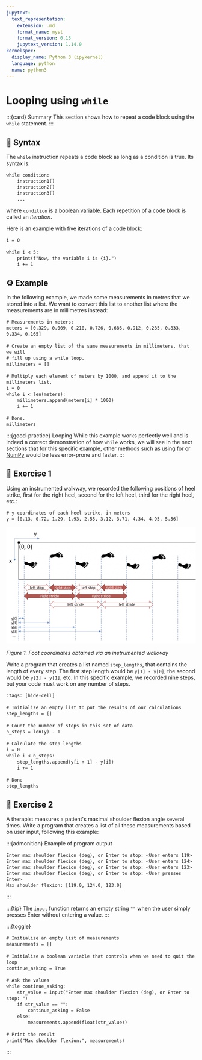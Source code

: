 ```yaml
---
jupytext:
  text_representation:
    extension: .md
    format_name: myst
    format_version: 0.13
    jupytext_version: 1.14.0
kernelspec:
  display_name: Python 3 (ipykernel)
  language: python
  name: python3
---
```


# Looping using `while`

:::{card} Summary
This section shows how to repeat a code block using the `while` statement.
:::

## 📄 Syntax

The `while` instruction repeats a code block as long as a condition is true. Its syntax is:

```
while condition:
    instruction1()
    instruction2()
    instruction3()
    ...
```

where `condition` is a [boolean variable](python_conditions.md). Each repetition of a code block is called an *iteration*.

Here is an example with five iterations of a code block:

```{code-cell}
i = 0

while i < 5:
    print(f"Now, the variable i is {i}.")
    i += 1
```

## ⚙️ Example

In the following example, we made some measurements in metres that we stored into a list. We want to convert this list to another list where the measurements are in millimetres instead:

```{code-cell}
# Measurements in meters:
meters = [0.329, 0.009, 0.210, 0.726, 0.686, 0.912, 0.285, 0.833, 0.334, 0.165]

# Create an empty list of the same measurements in millimeters, that we will
# fill up using a while loop.
millimeters = []

# Multiply each element of meters by 1000, and append it to the millimeters list.
i = 0
while i < len(meters):
    millimeters.append(meters[i] * 1000)
    i += 1

# Done.
millimeters
```

:::{good-practice} Looping
While this example works perfectly well and is indeed a correct demonstration of how `while` works, we will see in the next sections that for this specific example, other methods such as using [for](python_for_range.md) or [NumPy](numpy.md) would be less error-prone and faster.
:::

## 💪 Exercise 1

Using an instrumented walkway, we recorded the following positions of heel strike, first for the right heel, second for the left heel, third for the right heel, etc.:

```{code-cell}
# y-coordinates of each heel strike, in meters
y = [0.13, 0.72, 1.29, 1.93, 2.55, 3.12, 3.71, 4.34, 4.95, 5.56]
```

![Instrumented walkway -width:full](_static/images/instrumented_walkway.png)

*Figure 1. Foot coordinates obtained via an instrumented walkway*

Write a program that creates a list named `step_lengths`, that contains the length of every step. The first step length would be `y[1] - y[0]`, the second would be `y[2] - y[1]`, etc. In this specific example, we recorded nine steps, but your code must work on any number of steps.

```{code-cell}
:tags: [hide-cell]

# Initialize an empty list to put the results of our calculations
step_lengths = []

# Count the number of steps in this set of data
n_steps = len(y) - 1

# Calculate the step lengths
i = 0
while i < n_steps:
    step_lengths.append(y[i + 1] - y[i])
    i += 1

# Done
step_lengths
```

## 💪 Exercise 2

A therapist measures a patient's maximal shoulder flexion angle several times. Write a program that creates a list of all these measurements based on user input, following this example:

:::{admonition} Example of program output
```none
Enter max shoulder flexion (deg), or Enter to stop: <User enters 119>
Enter max shoulder flexion (deg), or Enter to stop: <User enters 124>
Enter max shoulder flexion (deg), or Enter to stop: <User enters 123>
Enter max shoulder flexion (deg), or Enter to stop: <User presses Enter>
Max shoulder flexion: [119.0, 124.0, 123.0]
```
:::

:::{tip}
The [`input`](python_strings.md) function returns an empty string `""` when the user simply presses Enter without entering a value.
:::

:::{toggle}
```
# Initialize an empty list of measurements
measurements = []

# Initialize a boolean variable that controls when we need to quit the loop
continue_asking = True

# Ask the values
while continue_asking:
    str_value = input("Enter max shoulder flexion (deg), or Enter to stop: ")
    if str_value == "":
        continue_asking = False
    else:
        measurements.append(float(str_value))

# Print the result
print("Max shoulder flexion:", measurements)
```
:::
